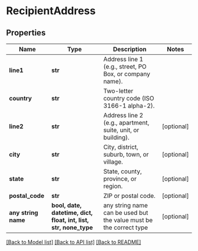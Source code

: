 # RecipientAddress


## Properties
Name | Type | Description | Notes
------------ | ------------- | ------------- | -------------
**line1** | **str** | Address line 1 (e.g., street, PO Box, or company name). | 
**country** | **str** | Two-letter country code (ISO 3166-1 alpha-2). | 
**line2** | **str** | Address line 2 (e.g., apartment, suite, unit, or building). | [optional] 
**city** | **str** | City, district, suburb, town, or village. | [optional] 
**state** | **str** | State, county, province, or region. | [optional] 
**postal_code** | **str** | ZIP or postal code. | [optional] 
**any string name** | **bool, date, datetime, dict, float, int, list, str, none_type** | any string name can be used but the value must be the correct type | [optional]

[[Back to Model list]](../README.md#documentation-for-models) [[Back to API list]](../README.md#documentation-for-api-endpoints) [[Back to README]](../README.md)



